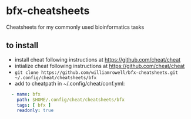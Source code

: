 # bfx-cheatsheets
Cheatsheets for my commonly used bioinformatics tasks


## to install
- install cheat following instructions at https://github.com/cheat/cheat
- intialize cheat following instructions at https://github.com/cheat/cheat
- `git clone https://github.com/williamrowell/bfx-cheatsheets.git ~/.config/cheat/cheatsheets/bfx`
- add to cheatpath in ~/.config/cheat/conf.yml:

```yaml
  - name: bfx
    path: $HOME/.config/cheat/cheatsheets/bfx
    tags: [ bfx ]
    readonly: true
```
